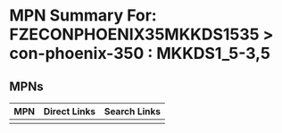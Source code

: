 



# MPN Summary For: FZECONPHOENIX35MKKDS1535 > con-phoenix-350 : MKKDS1_5-3,5

## MPNs
  

|MPN|Direct Links|Search Links|
| :--- | :--- | :--- |
||||
